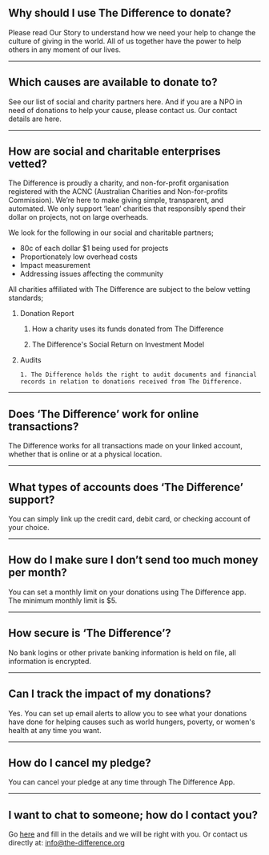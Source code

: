 ## Why should I use The Difference to donate?

Please read Our Story to understand how we need your help to change the culture of giving in the world. All of us together have the power to help others in any moment of our lives.

---

## Which causes are available to donate to?

See our list of social and charity partners here. And if you are a NPO in need of donations to help your cause, please contact us. Our contact details are here.

---

## How are social and charitable enterprises vetted?

The Difference is proudly a charity, and non-for-profit organisation registered with the ACNC (Australian Charities and Non-for-profits Commission). We’re here to make giving simple, transparent, and automated. We only support ‘lean’ charities that responsibly spend their dollar on projects, not on large overheads.

We look for the following in our social and charitable partners;

- 80c of each dollar $1 being used for projects
- Proportionately low overhead costs
- Impact measurement
- Addressing issues affecting the community

All charities affiliated with The Difference are subject to the below vetting standards;

1.  Donation Report

    1. How a charity uses its funds donated from The Difference

    2. The Difference's Social Return on Investment Model

2.  Audits

        1. The Difference holds the right to audit documents and financial records in relation to donations received from The Difference.

---

## Does ‘The Difference’ work for online transactions?

The Difference works for all transactions made on your linked account, whether that is online or at a physical location.

---

## What types of accounts does ‘The Difference’ support?

You can simply link up the credit card, debit card, or checking account of your choice.

---

## How do I make sure I don’t send too much money per month?

You can set a monthly limit on your donations using The Difference app. The minimum monthly limit is $5.

---

## How secure is ‘The Difference’?

No bank logins or other private banking information is held on file, all information is encrypted.

---

## Can I track the impact of my donations?

Yes. You can set up email alerts to allow you to see what your donations have done for helping causes such as world hungers, poverty, or women's health at any time you want.

---

## How do I cancel my pledge?

You can cancel your pledge at any time through The Difference App.

---

## I want to chat to someone; how do I contact you?

Go [here](https://www.the-difference.org/contact "The Difference Contact Form") and fill in the details and we will be right with you. Or contact us directly at:
info@the-difference.org
